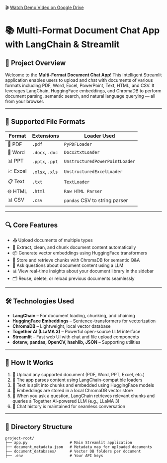 🎬 [Watch Demo Video on Google Drive](https://drive.google.com/file/d/1mzYB5GoM_DAO4OxWrFPerIzl0evd70oN/view?usp=sharing)





# 📚 Multi-Format Document Chat App with LangChain & Streamlit

## 📌 **Project Overview**
Welcome to the **Multi-Format Document Chat App**! This intelligent Streamlit application enables users to upload and chat with documents of various formats including PDF, Word, Excel, PowerPoint, Text, HTML, and CSV. It leverages LangChain, HuggingFace embeddings, and ChromaDB to perform document parsing, semantic search, and natural language querying — all from your browser.

---

## 📂 **Supported File Formats**

| Format     | Extensions                | Loader Used                      |
|------------|---------------------------|----------------------------------|
| 📄 PDF     | `.pdf`                    | `PyPDFLoader`                    |
| 📝 Word    | `.docx`, `.doc`           | `Docx2txtLoader`                 |
| 📊 PPT     | `.pptx`, `.ppt`           | `UnstructuredPowerPointLoader`   |
| 📈 Excel   | `.xlsx`, `.xls`           | `UnstructuredExcelLoader`        |
| 📋 Text    | `.txt`                    | `TextLoader`                     |
| 🌐 HTML    | `.html`                   | `Raw HTML Parser`                |
| 📊 CSV     | `.csv`                    | `pandas` CSV to string parser    |

---

## 🔍 **Core Features**

- 📤 Upload documents of multiple types  
- 🧠 Extract, clean, and chunk document content automatically  
- 📦 Generate vector embeddings using HuggingFace transformers  
- 🧠 Store and retrieve chunks with ChromaDB for semantic Q&A  
- 💬 Ask questions about document content using a LLM  
- 📊 View real-time insights about your document library in the sidebar  
- 🗂️ Reuse, delete, or reload previous documents seamlessly

---

## 🛠️ **Technologies Used**

- **LangChain** – For document loading, chunking, and chaining
- **HuggingFace Embeddings** – Sentence-transformers for vectorization
- **ChromaDB** – Lightweight, local vector database
- **Together AI (LLaMA 3)** – Powerful open-source LLM interface
- **Streamlit** – Fast web UI with chat and file upload components
- **dotenv, pandas, OpenCV, hashlib, JSON** – Supporting utilities

---

## 🧠 **How It Works**

1. 📂 Upload any supported document (PDF, Word, PPT, Excel, etc.)
2. 🧹 The app parses content using LangChain-compatible loaders
3. 📎 Text is split into chunks and embedded using HuggingFace models
4. 🧠 Embeddings are stored in a local ChromaDB vector store
5. 💬 When you ask a question, LangChain retrieves relevant chunks and queries a Together AI-powered LLM (e.g., LLaMA 3)
6. 🔁 Chat history is maintained for seamless conversation

---

## 📁 **Directory Structure**
```
project-root/
├── app.py                   # Main Streamlit application
├── document_metadata.json   # Metadata map for uploaded documents
├── document_databases/      # Vector DB folders per document
├── .env                     # Your API keys
```

